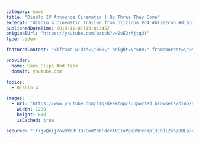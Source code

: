 ```yaml
---
category: news
title: "Diablo IV Announce Cinematic | By Three They Come"
excerpt: "diablo 4 cinematic trailer from blizzcon #d4 #blizzcon #diablo."
publishedDateTime: 2019-11-01T19:01:45Z
originalUrl: "https://youtube.com/watch?v=0vE3rAjtqUY"
type: video

featuredContent: "<iframe width=\"800\" height=\"500\" frameborder=\"0\" src=\"https://www.youtube.com/embed/0vE3rAjtqUY\" allow=\"accelerometer; autoplay; encrypted-media; gyroscope; picture-in-picture\" allowfullscreen></iframe>"

provider:
  name: Game Clips And Tips
  domain: youtube.com

topics:
  - Diablo 4

images:
  - url: "https://www.youtube.com/img/desktop/supported_browsers/dinosaur.png"
    width: 1200
    height: 800
    isCached: true

secured: "+f+gxQnij7ow9WodFJ9/CmdYobFdcrlNCIuPp7p9rrnKpl3JbJlZx6ZB0Lp/etKP/fhrQdkq1H6i5fjc0pyq2/5mfYf65NyZnaWZ7WOnn/Kh+3AqMJA/VGyYwSGc9fj+nAEzYsy0fL7PRjyjmi0HwQrUW1ZO/hiFApIIVSm3FMGrQfqnxBQpm5QlalD+BtAuYxyMh9BLOEk9DFqvhfT4acz65M2zRY9h73yqPH8Isr+qKF/B80nnDGFeKqqOd4z9WjWXxfTRHuMJ8qI55FzQHK37hIGepOWIaxy53tNg34V7JBbzkjTpxUL2EwlhMqitFaMKdJ5+8WwRtA8XKHweUiAEp8eUzlYOViPdIWVJyTmVT9qcI3a77pzLUzhc/q/eoue/3ZL3fy/Qpkbr3zsvvw==;OA3RJ9NIVVBhbMIOoA3LQQ=="
---
```


